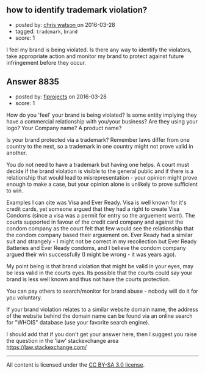 ## how to identify trademark violation?

- posted by: [chris watson ](https://stackexchange.com/users/8130945/chris-watson) on 2016-03-28
- tagged: `trademark`, `brand`
- score: 1

I feel my brand is being violated. Is there any way to identify the violators, take appropriate action 
and monitor my brand to protect against future infringement before they occur. 


## Answer 8835

- posted by: [fiprojects](https://stackexchange.com/users/5370155/fiprojects) on 2016-03-28
- score: 1

How do you 'feel' your brand is being violated? Is some entity implying they have a commercial relationship with you/your business? Are they using your logo? Your Company name? A product name? 

Is your brand protected via a trademark? Remember laws differ from one country to the next, so a trademark in one country might not prove valid in another.

You do not need to have a trademark but having one helps. A court must decide if the brand violation is visible to the general public and if there is a relationship that would lead to misrepresentation - your opinion might prove enough to make a case, but your opinion alone is unlikely to prove sufficient to win.

Examples I can cite was Visa and Ever Ready. Visa is well known for it's credit cards, yet someone argued that they had a right to create Visa Condoms (since a visa was a permit for entry so the arguement went). The courts supported in favour of the credit card company and against the condom company as the court felt that few would see the relationship that the condom company based their arguement on.  Ever Ready had a similar suit and strangely - I might not be correct in my recollection but Ever Ready Batteries and Ever Ready condoms, and I believe the condom company argued their win successfully (I might be wrong - it was years ago).

My point being is that brand violation that might be valid in your eyes, may be less valid in the courts eyes. Its possible that the courts could say your brand is less well known and thus not have the courts protection.

You can pay others to search/monitor for brand abuse - nobody will do it for you voluntary. 

If your brand violation relates to a similar website domain name, the address of the website behind the domain name can be found via an online search for "WHOIS" database (use your favorite search engine).

I should add that if you don't get your answer here, then I suggest you raise the question in the 'law' stackexchange area https://law.stackexchange.com/



---

All content is licensed under the [CC BY-SA 3.0 license](https://creativecommons.org/licenses/by-sa/3.0/).

